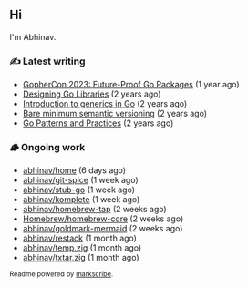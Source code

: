 ## Hi

I'm Abhinav.

### ✍️ Latest writing


- [GopherCon 2023: Future-Proof Go Packages](https://abhinavg.net/2023/09/27/future-proof-packages/) (1 year ago)
- [Designing Go Libraries](https://abhinavg.net/2022/12/06/designing-go-libraries/) (2 years ago)
- [Introduction to generics in Go](https://abhinavg.net/2022/11/23/generics-intro/) (2 years ago)
- [Bare minimum semantic versioning](https://abhinavg.net/2022/11/07/semver/) (2 years ago)
- [Go Patterns and Practices](https://abhinavg.net/2022/09/19/go-patterns-and-practices-talk/) (2 years ago)

### 🪵 Ongoing work


- [abhinav/home](https://github.com/abhinav/home) (6 days ago)
- [abhinav/git-spice](https://github.com/abhinav/git-spice) (1 week ago)
- [abhinav/stub-go](https://github.com/abhinav/stub-go) (1 week ago)
- [abhinav/komplete](https://github.com/abhinav/komplete) (1 week ago)
- [abhinav/homebrew-tap](https://github.com/abhinav/homebrew-tap) (2 weeks ago)
- [Homebrew/homebrew-core](https://github.com/Homebrew/homebrew-core) (2 weeks ago)
- [abhinav/goldmark-mermaid](https://github.com/abhinav/goldmark-mermaid) (2 weeks ago)
- [abhinav/restack](https://github.com/abhinav/restack) (1 month ago)
- [abhinav/temp.zig](https://github.com/abhinav/temp.zig) (1 month ago)
- [abhinav/txtar.zig](https://github.com/abhinav/txtar.zig) (1 month ago)

<sub>Readme powered by [markscribe](https://github.com/muesli/markscribe).</sub>
